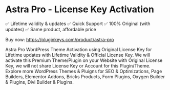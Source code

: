 # Astra Pro - License Key Activation

✅ Lifetime validity & updates
✅ Quick Support
✅ 100% Original (with updates)
✅ Same product, affordable price

Buy now: https://pluginkeys.com/product/astra-pro

Astra Pro WordPress Theme Activation using Original License Key for Lifetime updates with Lifetime Validity & Official License Key. We will activate this Premium Theme/Plugin on your Website with Original License Key, we will not share License Key or Account for this Plugin/Theme.
Explore more WordPress Themes & Pluigns for SEO & Optimizations, Page Builders, Elementor Addons, Bricks Products, Form Plugins, Oxygen Builder & Plugins, Divi Builder & Plugins.
